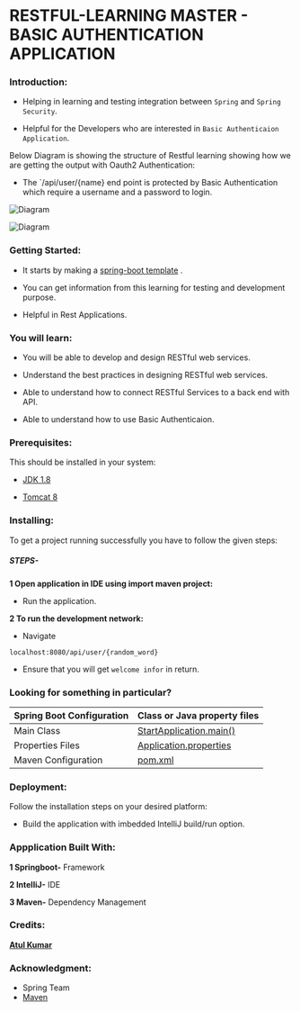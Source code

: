 # RESTFUL-LEARNING MASTER - BASIC AUTHENTICATION APPLICATION

### Introduction:

- Helping in learning and testing integration between `Spring` and `Spring Security`.

- Helpful for the Developers who are interested in `Basic Authenticaion Application`.


Below Diagram is showing the structure of Restful learning showing how we are getting the output with Oauth2 Authentication:


- The `/api/user/{name} end point is protected by Basic Authentication which require a username and a password to login.

![Diagram]()


![Diagram]()


### Getting Started:

- It starts by making a [spring-boot template](start.spring.io) .

- You can get information from this learning for testing and development purpose.

- Helpful in Rest Applications.



### You will learn: 

- You will be able to develop and design RESTful web services.

- Understand the best practices in designing RESTful web services.

- Able to understand how to connect RESTful Services to a back end with API.

- Able to understand how to use Basic Authenticaion.


### Prerequisites:

This should be installed in your system:

- [JDK 1.8](https://docs.oracle.com/javase/8/docs/technotes/guides/install/install_overview.html)

- [Tomcat 8]( http://tomcat.apache.org/tomcat-8.0-doc/)


### Installing:

To get a project running successfully you have to follow the given steps:


##### STEPS-


**1 Open application in IDE using import maven project:**

- Run the application.

 
**2 To run the development network:** 
 
- Navigate
```
localhost:8080/api/user/{random_word}
```

- Ensure that you will get `welcome infor` in return.

### Looking for something in particular?

| Spring Boot Configuration |Class or Java property files|
| --------------------------|----------------------------|
|   Main Class              |[StartApplication.main()]( https://github.com/BCSTechLearning/Restful-Learning/blob/atul/Start/src/main/java/com/BCS/training/Start/StartApplication.java)|
|   Properties Files        |[Application.properties](https://github.com/BCSTechLearning/Restful-Learning/blob/atul/Start/src/main/resources/application.properties)| 
|   Maven Configuration     | [pom.xml ]( https://github.com/BCSTechLearning/Restful-Learning/blob/atul/Start/pom.xml ) |



### Deployment:

Follow the installation steps on your desired platform:

- Build the application with imbedded IntelliJ build/run option.


### Appplication Built With:

**1 Springboot-**  Framework

**2 IntelliJ-**  IDE

**3 Maven-**  Dependency Management



### Credits:

[**Atul Kumar**](atul.lkumar@bcstechnology.com.au)




### Acknowledgment:

- Spring Team
- [Maven](https://maven.apache.org/what-is-maven.html)


 














